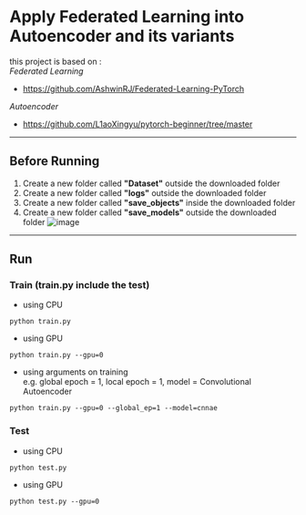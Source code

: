 # Apply Federated Learning into Autoencoder and its variants

this project is based on :  
*Federated Learning*  
+ https://github.com/AshwinRJ/Federated-Learning-PyTorch  
  
*Autoencoder*  
+ https://github.com/L1aoXingyu/pytorch-beginner/tree/master    

---  
## Before Running  
1. Create a new folder called **"Dataset"** outside the downloaded folder  
2. Create a new folder called **"logs"** outside the downloaded folder  
3. Create a new folder called **"save_objects"** inside the downloaded folder  
4. Create a new folder called **"save_models"** outside the downloaded folder
![image](https://github.com/user-attachments/assets/bf822c39-64ac-4307-b7e5-de1071ed8988)  
  
---  
## Run  
### Train (train.py include the test)
+ using CPU
```  
python train.py
```  
+ using GPU 
```  
python train.py --gpu=0  
```  
+ using arguments on training   
e.g. global epoch = 1, local epoch = 1, model = Convolutional Autoencoder  
```
python train.py --gpu=0 --global_ep=1 --model=cnnae  
```

### Test
+ using CPU  
```  
python test.py
```  
+ using GPU  
```  
python test.py --gpu=0  
``` 
